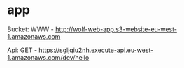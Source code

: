 # app #

Bucket:
WWW - http://wolf-web-app.s3-website-eu-west-1.amazonaws.com

Api:
GET - https://sgljqiu2nh.execute-api.eu-west-1.amazonaws.com/dev/hello